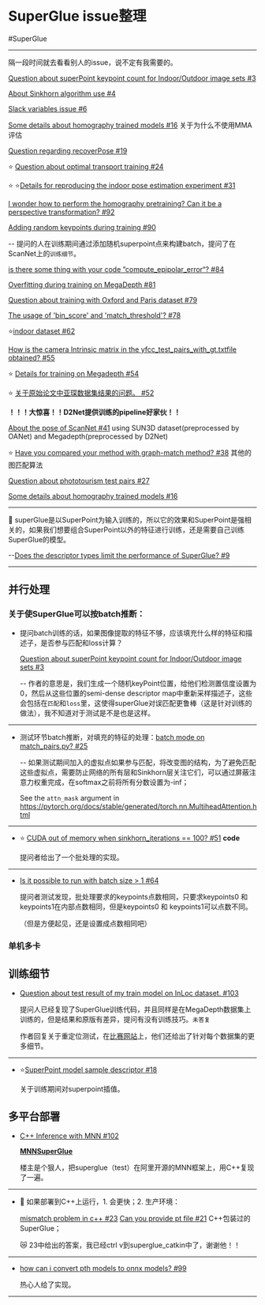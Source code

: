 # SuperGlue issue整理

#SuperGlue 

----------------------

隔一段时间就去看看别人的issue，说不定有我需要的。

[Question about superPoint keypoint count for Indoor/Outdoor image sets #3](https://github.com/magicleap/SuperGluePretrainedNetwork/issues/3)

[About Sinkhorn algorithm use #4](https://github.com/magicleap/SuperGluePretrainedNetwork/issues/4)

[Slack variables issue #6](https://github.com/magicleap/SuperGluePretrainedNetwork/issues/6)

[Some details about homography trained models #16](https://github.com/magicleap/SuperGluePretrainedNetwork/issues/16) 关于为什么不使用MMA评估

[Question regarding recoverPose #19](https://github.com/magicleap/SuperGluePretrainedNetwork/issues/19)

:star: [Question about optimal transport training #24](https://github.com/magicleap/SuperGluePretrainedNetwork/issues/24)

:star: :star:[Details for reproducing the indoor pose estimation experiment #31](https://github.com/magicleap/SuperGluePretrainedNetwork/issues/31)

[I wonder how to perform the homography pretraining? Can it be a perspective transformation? #92](https://github.com/magicleap/SuperGluePretrainedNetwork/issues/92)



[Adding random keypoints during training #90](https://github.com/magicleap/SuperGluePretrainedNetwork/issues/90)

-- 提问的人在训练期间通过添加随机superpoint点来构建batch，提问了在ScanNet上的`训练细节`。

[is there some thing with your code ”compute_epipolar_error“? #84](https://github.com/magicleap/SuperGluePretrainedNetwork/issues/84)

[Overfitting during training on MegaDepth #81](https://github.com/magicleap/SuperGluePretrainedNetwork/issues/81)

[Question about training with Oxford and Paris dataset #79](https://github.com/magicleap/SuperGluePretrainedNetwork/issues/79)

[The usage of 'bin_score' and 'match_threshold'? #78](https://github.com/magicleap/SuperGluePretrainedNetwork/issues/78)

:star:[indoor dataset #62](https://github.com/magicleap/SuperGluePretrainedNetwork/issues/62)

[How is the camera Intrinsic matrix in the yfcc_test_pairs_with_gt.txtfile obtained? #55](https://github.com/magicleap/SuperGluePretrainedNetwork/issues/55)

:star: [Details for training on Megadepth #54](https://github.com/magicleap/SuperGluePretrainedNetwork/issues/54)

:star: [关于原始论文中亚琛数据集结果的问题。 #52](https://github.com/magicleap/SuperGluePretrainedNetwork/issues/52)

**！！！大惊喜！！D2Net提供训练的pipeline好家伙！！**

[About the pose of ScanNet #41](https://github.com/magicleap/SuperGluePretrainedNetwork/issues/41)  using SUN3D dataset(preprocessed by OANet) and Megadepth(preprocessed by D2Net)

:star: [Have you compared your method with graph-match method? #38](https://github.com/magicleap/SuperGluePretrainedNetwork/issues/38) 其他的图匹配算法

[Question about phototourism test pairs #27](https://github.com/magicleap/SuperGluePretrainedNetwork/issues/27)

[Some details about homography trained models #16](https://github.com/magicleap/SuperGluePretrainedNetwork/issues/16)



-----------------------------

:cherries: superGlue是以SuperPoint为输入训练的，所以它的效果和SuperPoint是强相关的，如果我们想要组合SuperPoint以外的特征进行训练，还是需要自己训练SuperGlue的模型。

--[Does the descriptor types limit the performance of SuperGlue? #9](https://github.com/magicleap/SuperGluePretrainedNetwork/issues/9)

--------------------



## 并行处理

### 关于使SuperGlue可以按batch推断：

- 提问batch训练的话，如果图像提取的特征不够，应该填充什么样的特征和描述子，是否参与匹配和loss计算？

  [Question about superPoint keypoint count for Indoor/Outdoor image sets #3](https://github.com/magicleap/SuperGluePretrainedNetwork/issues/3)

  -- 作者的意思是，我们生成一个随机keyPoint位置，给他们检测置信度设置为0，然后从这些位置的semi-dense descriptor map中重新采样描述子，这些会包括在`匹配`和`loss`里，这使得superGlue对误匹配更鲁棒（这是针对训练的做法），我不知道对于测试是不是也是这样。

--------------

- 测试环节batch推断，对填充的特征的处理：[batch mode on match_pairs.py? #25](https://github.com/magicleap/SuperGluePretrainedNetwork/issues/25) 

  -- 如果测试期间加入的虚拟点如果参与匹配，将改变图的结构，为了避免匹配这些虚拟点，需要防止网络的所有层和Sinkhorn层关注它们，可以通过屏蔽注意力权重完成，在softmax之前将所有分数设置为-inf；

  See the `attn_mask` argument in https://pytorch.org/docs/stable/generated/torch.nn.MultiheadAttention.html

---------------------

- :star: [CUDA out of memory when sinkhorn_iterations == 100? #51](https://github.com/magicleap/SuperGluePretrainedNetwork/issues/51) **code**

  提问者给出了一个批处理的实现。

----------------------

- [Is it possible to run with batch size > 1 #64](https://github.com/magicleap/SuperGluePretrainedNetwork/issues/64)  

  提问者测试发现，批处理要求的keypoints点数相同，只要求keypoints0 和 keypoints1在内部点数相同，但是keypoints0 和 keypoints1可以点数不同。

  （但是方便起见，还是设置成点数相同吧）



### 单机多卡



## 训练细节

- [Question about test result of my train model on InLoc dataset. #103](https://github.com/magicleap/SuperGluePretrainedNetwork/issues/103)

  提问人已经复现了SuperGlue训练代码，并且同样是在MegaDepth数据集上训练的，但是结果和原版有差异，提问有没有训练技巧。`未答复`

  作者回复关于重定位测试，在[比赛网站](https://www.visuallocalization.net/)上，他们还给出了针对每个数据集的更多细节。

---------------------

- :star:[SuperPoint model sample descriptor #18](https://github.com/magicleap/SuperGluePretrainedNetwork/issues/18)

  关于训练期间对superpoint插值。

## 多平台部署

- [C++ Inference with MNN #102](https://github.com/magicleap/SuperGluePretrainedNetwork/issues/102)

  **[MNNSuperGlue](https://github.com/Hanson0910/MNNSuperGlue)**

  楼主是个狠人，把superglue（test）在阿里开源的MNN框架上，用C++复现了一遍。

-----------------

- :cherries: 如果部署到C++上运行，1. 会更快；2. 生产环境：

  [mismatch problem in c++ #23](https://github.com/magicleap/SuperGluePretrainedNetwork/issues/23) [Can you provide pt file #21](https://github.com/magicleap/SuperGluePretrainedNetwork/issues/21) C++包装过的SuperGlue；

  :crying_cat_face: 23中给出的答案，我已经ctrl v到superglue_catkin中了，谢谢他！！

---------------------

- [how can i convert pth models to onnx models? #99](https://github.com/magicleap/SuperGluePretrainedNetwork/issues/99)

  热心人给了实现。

----------------

